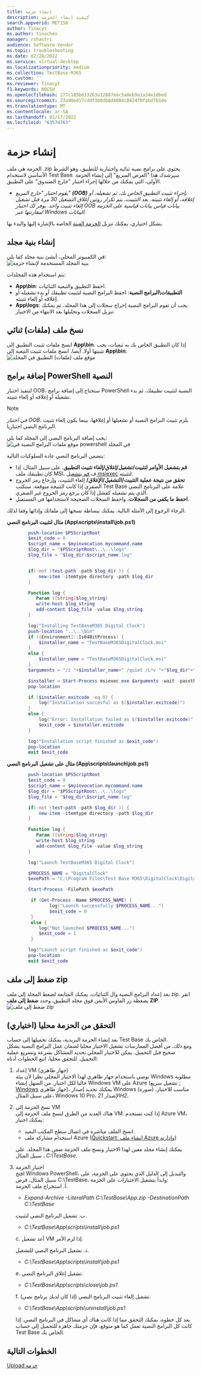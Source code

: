 ```yaml
---
title: إنشاء حزمة
description: كيفية إنشاء الحزمة
search.appverid: MET150
author: Tinacyt
ms.author: tinachen
manager: rshastri
audience: Software-Vendor
ms.topic: troubleshooting
ms.date: 02/28/2022
ms.service: virtual-desktop
ms.localizationpriority: medium
ms.collection: TestBase-M365
ms.custom: ''
ms.reviewer: Tinacyt
f1.keywords: NOCSH
ms.openlocfilehash: 277c185b633263a12687eec5a8eb9a1a34e1dbed
ms.sourcegitcommit: 23a90ed17cddf3b0db8d4084c8424f0fabd7b1de
ms.translationtype: MT
ms.contentlocale: ar-SA
ms.lasthandoff: 02/17/2022
ms.locfileid: "63574763"
---
```

# <a name="build-a-package"></a>إنشاء حزمة
الحزمة هي ملف .zip يحتوي على برامج نصية ثنائية واختبارية للتطبيق، وهو الشرط الأساسي لاستخدام Test Base. سيرشدك هذا "العرض السريع" إلى إنشاء الحزمة الأولى، التي يمكنك من خلالها إجراء اختبار "خارج الصندوق" على التطبيق. 
  
*    *يقوم اختبار "خارج المربع" **(OOB)** بإجراء تثبيت التطبيق الخاص بك، ثم تشغيله، أو إغلاقه، أو إلغاء تثبيته. بعد التثبيت، يتم تكرار روتين إغلاق التشغيل 30 مرة قبل تشغيل إلغاء تثبيت واحد. يوفر لك اختبار OOB بيانات قياس بيانات قياسية على الحزمة لمقارنتها عبر Windows البيانات.*  
    
بشكل اختياري، يمكنك تنزيل [الحزمة العينة](https://aka.ms/testbase-sample-package) الخاصة بالإشارة إليها والبدء بها. 

## <a name="create-a-folder-structure"></a>إنشاء بنية مجلد 

في الكمبيوتر المحلي، أنشئ بنية مجلد كما يلي:<br> 
![بنية المجلد المستخدمة لإنشاء حزمة](Media/buildpackage1.png)

يتم استخدام هذه المجلدات:
* **App\bin**: احفظ التطبيق والتبعية الثنائيات.<br> 
* **التطبيقات\البرامج النصية**: احفظ البرامج النصية لتثبيت تطبيقك أو بدء تشغيله أو إغلاقه أو إلغاء تثبيته.<br> 
* **App\logs**: يجب أن تقوم البرامج النصية إخراج سجلات إلى هذا المجلد، ثم يمكنك تنزيل السجلات وتحليلها بعد الانتهاء من الاختبار.<br> 

## <a name="copy-binary-files"></a>نسخ ملف (ملفات) ثنائي
انسخ ملفات تثبيت التطبيق إلى **App\bin**. إذا كان التطبيق الخاص بك به تبعيات، يجب تثبيتها أولا. أيضا، انسخ ملفات تثبيت التبعية إلى **App\bin**.<br> 
![موقع ملف (ملفات) التطبيق في المجلد](Media/buildpackage2.png)

## <a name="add-powershell-scripts"></a>إضافة برامج PowerShell النصية
لتنفيذ اختبار OOB، ستحتاج إلى إضافة برامج PowerShell النصية لتثبيت تطبيقك، ثم بدء تشغيله أو إغلاقه أو إلغاء تثبيته.
> [!NOTE]  
> *في اختبار OOB،* يلزم تثبيت البرامج النصية أو تشغيلها أو إغلاقها، بينما يكون إلغاء تثبيت البرنامج النصي اختياريا.
    
يجب إضافة البرنامج النصي إلى المجلد كما يلي:  
![موقع ملفات البرامج النصية في powershell في المجلد](Media/buildpackage3.png)

يتضمن البرنامج النصي عادة السلوكيات التالية:<br> 
-   **قم بتشغيل الأوامر لتثبيت/تشغيل/إغلاق/إلغاء تثبيت التطبيق**. على سبيل المثال، إذا كان تطبيقك ملف MSI، ف [قم بتشغيل msiexec](/windows-server/administration/windows-commands/msiexec) لتثبيته. <br> 
-   **تحقق من نتيجة عملية التثبيت/التشغيل/الإغلاق/** إلغاء التثبيت، وإرجاع رمز الخروج الصفري إذا كانت النتيجة متوقعة. ستكتب Test Base علامة على البرنامج النصي الذي يتم تشغيله كفشل إذا كان يرجع رمز الخروج غير الصفري.<br> 
-   **احفظ ما يكفي من السجلات**، واحفظ السجلات الصحيحة لاستخدامها في المستقبل.<br> 

الرجاء الرجوع إلى الأمثلة التالية. يمكنك ببساطة نسخها إلى ملفاتك وإدائها وفقا لذلك. <br>

**مثال لتثبيت البرنامج النصي (App\scripts\install\job.ps1)**
```powershell
        push-location $PSScriptRoot
        $exit_code = 0
        $script_name = $myinvocation.mycommand.name
        $log_dir = "$PSScriptRoot\..\..\logs"
        $log_file = "$log_dir\$script_name.log"


        if(-not (test-path -path $log_dir )) {
            new-item -itemtype directory -path $log_dir
        }

        Function log {
           Param ([string]$log_string)
           write-host $log_string
           add-content $log_file -value $log_string
        }

        log("Installing TestBaseM365 Digital Clock")
        push-location "..\..\bin"
        if ([Environment]::Is64BitProcess) {
            $installer_name = "TestBaseM365DigitalClock.msi"
        }
        else {
            $installer_name = "TestBaseM365DigitalClock.msi"
        }
        $arguments = "/i "+$installer_name+" /quiet /L*v "+"$log_dir"+"\atp-client-installation.log"

        $installer = Start-Process msiexec.exe $arguments -wait -passthru
        pop-location

        if ($installer.exitcode -eq 0) {
            log("Installation succesful as $($installer.exitcode)")
        }
        else {
            log("Error: Installation failed as $($installer.exitcode)")
            $exit_code = $installer.exitcode
        }

        log("Installation script finished as $exit_code")
        pop-location
        exit $exit_code
```

**مثال على تشغيل البرنامج النصي (App\scripts\launch\job.ps1)**
```powershell
        push-location $PSScriptRoot
        $exit_code = 0
        $script_name = $myinvocation.mycommand.name
        $log_dir = "$PSScriptRoot\..\..\logs"
        $log_file = "$log_dir\$script_name.log"

        if(-not (test-path -path $log_dir )) {
            new-item -itemtype directory -path $log_dir
        }

        Function log {
           Param ([string]$log_string)
           write-host $log_string
           add-content $log_file -value $log_string
        }

        log("Launch TestBaseM365 Digital Clock")

        $PROCESS_NAME = "DigitalClock"
        $exePath = "C:\Program Files\Test Base M365\DigitalClock\DigitalClock.exe"

        Start-Process -FilePath $exePath

         if (Get-Process -Name $PROCESS_NAME) {
                log("Launch successfully $PROCESS_NAME...") 
                $exit_code = 0
         }
         else {
            log("Not launched $PROCESS_NAME...") 
            $exit_code = 1
         }

        log("Launch script finished as $exit_code")
        pop-location
        exit $exit_code 
```

## <a name="compress-to-zip-file"></a>ضغط إلى ملف zip
بعد إعداد البرامج النصية وال الثنائيات، يمكنك المتابعة لضغط المجلد إلى ملف zip. انقر بضغطة زر الماوس الأيمن فوق مجلد التطبيق، وحدد **ضغط إلى ملف ZIP**.<br>
![ضغط إلى ملف zip](Media/buildpackage4.png)


## <a name="verify-your-package-locally-optional"></a>التحقق من الحزمة محليا (اختياري)
بعد إنشاء الحزمة البريدية، يمكنك تحميلها إلى حساب Test Base الخاص بك. <br>
ومع ذلك، من أفضل الممارسات تشغيل الاختبار محليا لضمان عمل البرامج النصية بشكل صحيح قبل التحميل. يمكن للاختبار المحلي تحديد المشاكل بسرعة وتسريع عملية التحميل. للتحقق محليا، اتبع الخطوات أدناه:<br>
1.  إعداد VM (جهاز ظاهري)<br>
    نوصي باستخدام جهاز ظاهري لهذا الاختبار المحلي نظرا لأن بيئة Windows مطلوبة حاليا لكل اختبار. من السهل إنشاء Windows VM على Azure (تشغيل سريع [: Windows](/azure/virtual-machines/windows/quick-create-portal) جهاز ظاهري)، يمكنك تحديد إصدار Windows (صورة) مناسب للاختبار، على سبيل المثال، Windows 10 Pro، الإصدار *21H2.*<br>

2.  نسخ الحزمة إلى VM<br>
    هناك العديد من الطرق لنسخ ملف الحزمة إلى VM. إذا كنت تستخدم Azure VM، يمكنك اختيار:
     -  انسخ الملف مباشرة في اتصال سطح المكتب البعيد. <br>
     -  استخدام مشاركة ملف Azure ([Quickstart: إنشاء ملف Azure وإدارته](/azure/storage/files/storage-files-quick-create-use-windows))
    
    يمكنك إنشاء مجلد معين لهذا الاختبار ونسخ ملف الحزمة ضمن هذا المجلد. على سبيل المثال *، C:\TestBase*.<br>
3.  اختبار الحزمة<br>
    افتح Windows PowerShell، والتبديل إلى الدليل الذي يحتوي على الحزمة، على سبيل المثال، قرص C:\TestBase، وابدأ بتشغيل الاختبارات على الحزمة:<br>
    أ.  استخراج ملف الحزمة.
     -  *Expand-Archive -LiteralPath C:\TestBase\App.zip -DestinationPath C:\TestBase*<br>
    
    ب.  تشغيل البرنامج النصي لتثبيت.  
     -  *C:\TestBase\App\scripts\install\job.ps1*<br>
    
    c.  أعد تشغيل VM إذا لزم الأمر.<br>
    
    د.  تشغيل البرنامج النصي للتشغيل.
     -  *C:\TestBase\App\scripts\install\job.ps1*<br>
    
    e.  تشغيل إغلاق البرنامج النصي.
     -  *C:\TestBase\App\scripts\close\job.ps1*<br>
    
    f.  تشغيل إلغاء تثبيت البرنامج النصي (إذا كان لديك برنامج نصي).
     -  *C:\TestBase\App\scripts\uninstall\job.ps1*<br>
    
    بعد كل خطوة، يمكنك التحقق مما إذا كانت هناك أي مشاكل في البرنامج النصي. إذا كانت كل البرامج النصية تعمل كما هو متوقع، فإن حزمتك جاهزة للتحميل إلى حساب Test Base الخاص بك.


## <a name="next-steps"></a>الخطوات التالية
[Upload حزمة](uploadApplication.md)
 
 

